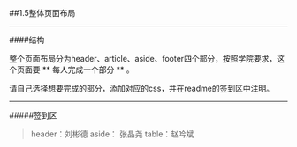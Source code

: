 ##1.5整体页面布局

---
####结构

整个页面布局分为header、article、aside、footer四个部分，按照学院要求，这个页面要 ** 每人完成一个部分 ** 。

请自己选择想要完成的部分，添加对应的css，并在readme的签到区中注明。

---

#####签到区

 > header：刘彬德
 > aside： 张晶尧
 > table：赵吟斌